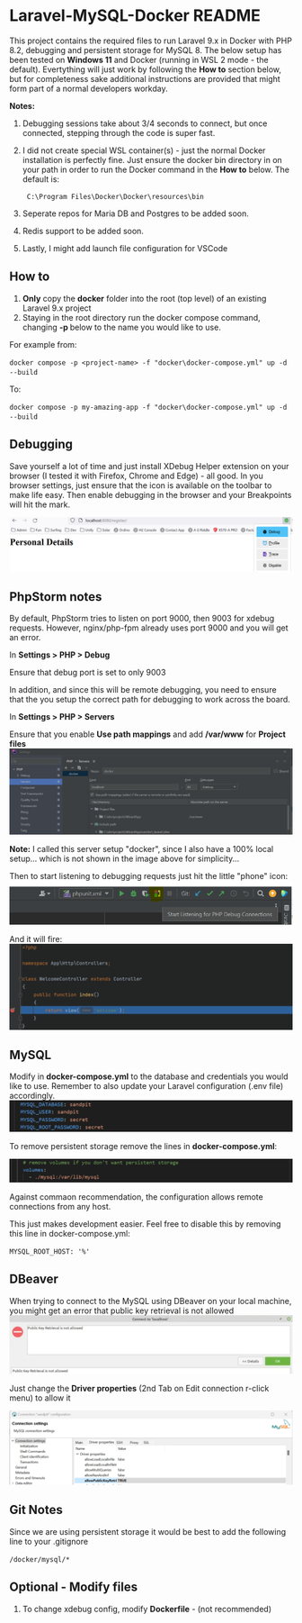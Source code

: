 # Laravel-MySQL-Docker README

This project contains the required files to run Laravel 9.x in Docker with PHP 8.2, debugging and persistent storage for MySQL 8. The below setup has been tested on **Windows 11** and Docker (running in WSL 2 mode - the default). Evertything will just work by following the **How to** section below, but for completeness sake additional instructions are provided that might form part of a normal developers workday.

**Notes:** 
1. Debugging sessions take about 3/4 seconds to connect, but once connected, stepping through the code is super fast.
2. I did not create special WSL container(s) - just the normal Docker installation is perfectly fine. Just ensure the docker bin directory in on your path in order to run the Docker command in the **How to** below. The default is:

 		C:\Program Files\Docker\Docker\resources\bin

3. Seperate repos for Maria DB and Postgres to be added soon.
4. Redis support to be added soon.
5. Lastly, I might add launch file configuration for VSCode

## How to

1. **Only** copy the **docker** folder into the root (top level) of an existing Laravel 9.x project
2. Staying in the root directory run the docker compose command, changing **-p <project-name>** below to the name you would like to use.

For example from:

`docker compose -p <project-name> -f "docker\docker-compose.yml" up -d --build`

To:

`docker compose -p my-amazing-app -f "docker\docker-compose.yml" up -d --build`

## Debugging
Save yourself a lot of time and just install XDebug Helper extension on your browser (I tested it with Firefox, Chrome and Edge) - all good. In you browser settings, just ensure that the icon is available on the toolbar to make life easy. Then enable debugging in the browser and your Breakpoints will hit the mark.

![Debug](debug.png)

## PhpStorm notes

By default, PhpStorm tries to listen on port 9000, then 9003 for xdebug requests.
However, nginx/php-fpm already uses port 9000 and you will get an error.

In **Settings > PHP > Debug**

Ensure that debug port is set to only 9003

In addition, and since this will be remote debugging, you need to ensure that the you setup the correct path for debugging to work across the board.

In **Settings > PHP > Servers**

Ensure that you enable **Use path mappings** and add **/var/www** for **Project files**
![PhpStorm](phpstorm.png)

**Note:** I called this server setup "docker", since I also have a 100% local setup... which is not shown in the image above for simplicity...

Then to start listening to debugging requests just hit the little "phone" icon:
![PhpStorm Debug](debug1.png)

And it will fire:
![PhpStorm Debug](debug2.png)

## MySQL

Modify in **docker-compose.yml** to the database and credentials you would like to use. Remember to also update your Laravel configuration (.env file) accordingly.
![MySQL](mysql.png)

To remove persistent storage remove the lines in **docker-compose.yml**:

![MySQL](mysql1.png)

Against commaon recommendation, the configuration allows remote connections from any host.

This just makes development easier. Feel free to disable this by removing this line in docker-compose.yml:

`MYSQL_ROOT_HOST: '%'`


## DBeaver
When trying to connect to the MySQL using DBeaver on your local machine, you might get an error that public key retrieval is not allowed
![DBeaver](dbeaver.png)

Just change the **Driver properties** (2nd Tab on Edit connection r-click menu) to allow it

![DBeaver-Driver-Properties](dbeaver1.png)

## Git Notes

Since we are using persistent storage it would be best to add the following line to your .gitignore

`/docker/mysql/*`

## Optional - Modify files

1. To change xdebug config, modify **Dockerfile** - (not recommended)
